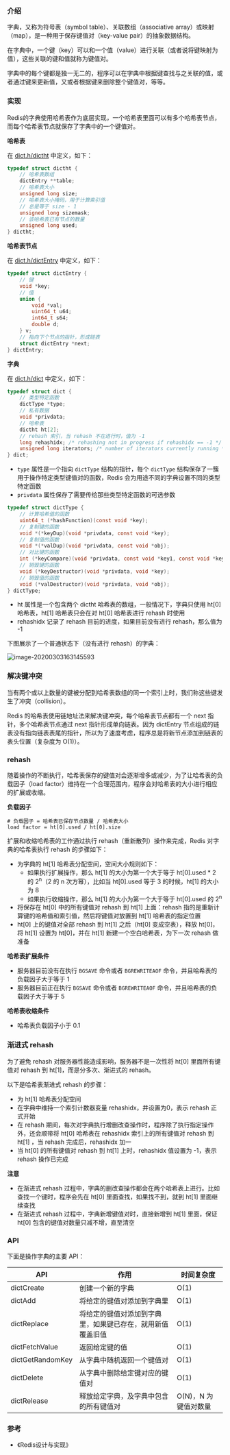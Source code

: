 ### 介绍

字典，又称为符号表（symbol table）、关联数组（associative array）或映射（map），是一种用于保存键值对（key-value pair）的抽象数据结构。

在字典中，一个键（key）可以和一个值（value）进行关联（或者说将键映射为值），这些关联的键和值就称为键值对。

字典中的每个键都是独一无二的，程序可以在字典中根据键查找与之关联的值，或者通过键来更新值，又或者根据键来删除整个键值对，等等。



### 实现

Redis的字典使用哈希表作为底层实现，一个哈希表里面可以有多个哈希表节点，而每个哈希表节点就保存了字典中的一个键值对。

**哈希表**

在 [dict.h/dictht](https://github.com/antirez/redis/blob/unstable/src/dict.h) 中定义，如下：

```c
typedef struct dictht {
    // 哈希表数组
    dictEntry **table;
    // 哈希表大小
    unsigned long size;
    // 哈希表大小掩码，用于计算索引值
    // 总是等于 size - 1
    unsigned long sizemask;
    // 该哈希表已有节点的数量
    unsigned long used;
} dictht;
```

**哈希表节点**

在 [dict.h/dictEntry](https://github.com/antirez/redis/blob/unstable/src/dict.h) 中定义，如下：

```c
typedef struct dictEntry {
    // 键
    void *key;
    // 值
    union {
        void *val;
        uint64_t u64;
        int64_t s64;
        double d;
    } v;
    // 指向下个节点的指针，形成链表
    struct dictEntry *next;
} dictEntry;
```

**字典**

在 [dict.h/dict](https://github.com/antirez/redis/blob/unstable/src/dict.h) 中定义，如下：

```c
typedef struct dict {
    // 类型特定函数
    dictType *type;
    // 私有数据
    void *privdata;
    // 哈希表
    dictht ht[2];
    // rehash 索引，当 rehash 不在进行时，值为 -1
    long rehashidx; /* rehashing not in progress if rehashidx == -1 */
    unsigned long iterators; /* number of iterators currently running */
} dict;
```

- `type` 属性是一个指向 `dictType` 结构的指针，每个 `dictType` 结构保存了一簇用于操作特定类型键值对的函数，Redis 会为用途不同的字典设置不同的类型特定函数
- `privdata` 属性保存了需要传给那些类型特定函数的可选参数

```c
typedef struct dictType {
    // 计算哈希值的函数
    uint64_t (*hashFunction)(const void *key);
    // 复制键的函数
    void *(*keyDup)(void *privdata, const void *key);
    // 复制值的函数
    void *(*valDup)(void *privdata, const void *obj);
    // 对比键的函数
    int (*keyCompare)(void *privdata, const void *key1, const void *key2);
    // 销毁键的函数
    void (*keyDestructor)(void *privdata, void *key);
    // 销毁值的函数
    void (*valDestructor)(void *privdata, void *obj);
} dictType;
```

- ht 属性是一个包含两个 dictht 哈希表的数组，一般情况下，字典只使用 ht[0] 哈希表，ht[1] 哈希表只会在对 ht[0] 哈希表进行 rehash 时使用
- rehashidx 记录了 rehash 目前的进度，如果目前没有进行 rehash，那么值为 -1

下图展示了一个普通状态下（没有进行 rehash）的字典：

![image-20200303163145593](https://tva1.sinaimg.cn/large/00831rSTgy1gcgtnqnq93j317w0gg0wa.jpg)



### 解决键冲突

当有两个或以上数量的键被分配到哈希表数组的同一个索引上时，我们称这些键发生了冲突（collision）。

Redis 的哈希表使用链地址法来解决键冲突，每个哈希表节点都有一个 next 指针，多个哈希表节点通过 next 指针形成单向链表。因为 dictEntry 节点组成的链表没有指向链表表尾的指针，所以为了速度考虑，程序总是将新节点添加到链表的表头位置（复杂度为 O(1)）。



### rehash

随着操作的不断执行，哈希表保存的键值对会逐渐增多或减少，为了让哈希表的负载因子（load factor）维持在一个合理范围内，程序会对哈希表的大小进行相应的扩展或收缩。

**负载因子**

```shell
# 负载因子 = 哈希表已保存节点数量 / 哈希表大小
load factor = ht[0].used / ht[0].size
```

扩展和收缩哈希表的工作通过执行 rehash（重新散列）操作来完成，Redis 对字典的哈希表执行 rehash 的步骤如下：

- 为字典的 ht[1] 哈希表分配空间，空间大小规则如下：
  - 如果执行扩展操作，那么 ht[1] 的大小为第一个大于等于 ht[0].used * 2 的 2<sup>n</sup>（2 的 n 次方幂），比如当 ht[0].used 等于 3 的时候，ht[1] 的大小为 8
  - 如果执行收缩操作，那么 ht[1] 的大小为第一个大于等于 ht[0].used 的 2<sup>n</sup>
- 将保存在 ht[0] 中的所有键值对 rehash 到 ht[1] 上面：rehash 指的是重新计算键的哈希值和索引值，然后将键值对放置到 ht[1] 哈希表的指定位置
- ht[0] 上的键值对全部 rehash 到 ht[1] 之后（ht[0] 变成空表），释放 ht[0]，将 ht[1] 设置为 ht[0]，并在 ht[1] 新建一个空白哈希表，为下一次 rehash 做准备

**哈希表扩展条件**

- 服务器目前没有在执行 `BGSAVE` 命令或者 `BGREWRITEAOF` 命令，并且哈希表的负载因子大于等于 1
- 服务器目前正在执行 `BGSAVE` 命令或者 `BGREWRITEAOF` 命令，并且哈希表的负载因子大于等于 5

**哈希表收缩条件**

- 哈希表负载因子小于 0.1



### 渐进式 rehash

为了避免 rehash 对服务器性能造成影响，服务器不是一次性将 ht[0] 里面所有键值对 rehash 到 ht[1]，而是分多次、渐进式的 rehash。

以下是哈希表渐进式 rehash 的步骤：

- 为 ht[1] 哈希表分配空间
- 在字典中维持一个索引计数器变量 rehashidx，并设置为0，表示 rehash 正式开始
- 在 rehash 期间，每次对字典执行增删改查操作时，程序除了执行指定操作外，还会顺带将 ht[0] 哈希表在 rehashidx 索引上的所有键值对 rehash 到 ht[1] ，当 rehash 完成后，rehashidx 加一
- 当 ht[0] 的所有键值对 rehash 到 ht[1] 上时，rehashidx 值设置为 -1，表示 rehash 操作已完成

**注意**

- 在渐进式 rehash 过程中，字典的删改查操作都会在两个哈希表上进行。比如查找一个键时，程序会先在 ht[0] 里面查找，如果找不到，就到 ht[1] 里面继续查找
- 在渐进式 rehash 过程中，字典新增键值对时，直接新增到 ht[1] 里面，保证 ht[0] 包含的键值对数量只减不增，直至清空



### API

下面是操作字典的主要 API：

| API              | 作用                                                       | 时间复杂度           |
| ---------------- | ---------------------------------------------------------- | -------------------- |
| dictCreate       | 创建一个新的字典                                           | O(1)                 |
| dictAdd          | 将给定的键值对添加到字典里                                 | O(1)                 |
| dictReplace      | 将给定的键值对添加到字典里，如果键已存在，就用新值覆盖旧值 | O(1)                 |
| dictFetchValue   | 返回给定键的值                                             | O(1)                 |
| dictGetRandomKey | 从字典中随机返回一个键值对                                 | O(1)                 |
| dictDelete       | 从字典中删除给定键对应的键值对                             | O(1)                 |
| dictRelease      | 释放给定字典，及字典中包含的所有键值对                     | O(N)，N 为键值对数量 |



### 参考

- 《Redis设计与实现》